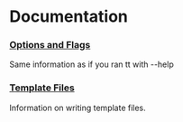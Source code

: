 # Documentation

### <a href="/command_line.md">Options and Flags</a>
Same information as if you ran tt with --help

### <a href="/template_files.md">Template Files</a>
Information on writing template files.
